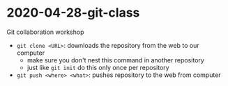 # 2020-04-28-git-class
Git collaboration workshop

- `git clone <URL>`: downloads the repository from the web to our computer
	- make sure you don't nest this command in another repository
	- just like `git init` do this only once per repository
- `git push <where> <what>`: pushes repository to the web from computer


